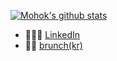 [![Mohok's github stats](https://readme-stats-2i9gvrzjl.vercel.app/api?username=mohok&count_private=true&show_icons=true)](https://github.com/mohok/github-readme-stats)


* 🧑🏻‍🏫 [LinkedIn](https://www.linkedin.com/in/jeonghwaseo)  
* ✍🏻 [brunch(kr)](https://brunch.co.kr/@7mbtz)
